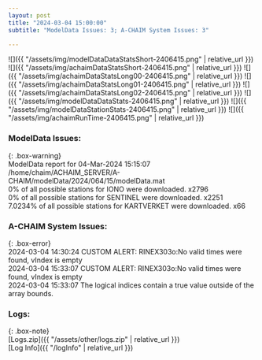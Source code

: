 ```yaml
---
layout: post
title: "2024-03-04 15:00:00"
subtitle: "ModelData Issues: 3; A-CHAIM System Issues: 3"

---
```


![]({{ "/assets/img/modelDataDataStatsShort-2406415.png" | relative_url }})
![]({{ "/assets/img/achaimDataStatsShort-2406415.png" | relative_url }})
![]({{ "/assets/img/achaimDataStatsLong00-2406415.png" | relative_url }})
![]({{ "/assets/img/achaimDataStatsLong01-2406415.png" | relative_url }})
![]({{ "/assets/img/achaimDataStatsLong02-2406415.png" | relative_url }})
![]({{ "/assets/img/modelDataDataStats-2406415.png" | relative_url }})
![]({{ "/assets/img/modelDataStationStats-2406415.png" | relative_url }})
![]({{ "/assets/img/achaimRunTime-2406415.png" | relative_url }})


### ModelData Issues:  
  
{: .box-warning}  
 ModelData report for 04-Mar-2024 15:15:07   
 /home/chaim/ACHAIM_SERVER/A-CHAIM/modelData/2024/064/15/modelData.mat   
 0% of all possible stations for IONO were downloaded. x2796   
 0% of all possible stations for SENTINEL were downloaded. x2251   
 7.0234% of all possible stations for KARTVERKET were downloaded. x66   
  
### A-CHAIM System Issues:  
  
{: .box-error}  
2024-03-04 14:30:24 CUSTOM ALERT: RINEX303o:No valid times were found, vIndex is empty  
2024-03-04 15:33:07 CUSTOM ALERT: RINEX303o:No valid times were found, vIndex is empty  
2024-03-04 15:33:07 The logical indices contain a true value outside of the array bounds.  

### Logs:  
  
{: .box-note}  
[Logs.zip]({{ "/assets/other/logs.zip" | relative_url }})  
[Log Info]({{ "/logInfo" | relative_url }})  
